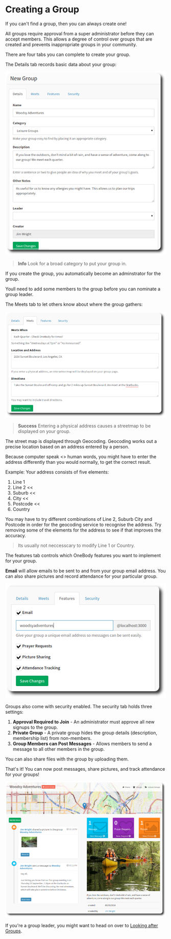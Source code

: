 # Creating a Group

If you can't find a group, then you can always create one!

All groups require approval from a super administrator before they can accept members. This allows a degree of control over groups that are created and prevents inappropriate groups in your community.

There are four tabs you can complete to create your group.

The Details tab records basic data about your group:

![Create a group](../img/groups/groups-3.png)


>**Info** Look for a broad category to put your group in.

If you create the group, you automatically become an adminstrator for the group.

Youll need to add some members to the group before you can nominate a group leader.

The Meets tab to let others know about where the group gathers:

![Group-meeting-info](../img/groups/groups-4.png)


> **Success** Entering a physical address causes a streetmap to be displayed on your group.

The street map is displayed through Geocoding. Geocoding works out a precise location based on an address entered by a person.

Because computer speak <> human words, you might have to enter the address differently than you would normally, to get the correct result.

Example: Your address consists of five elements:
1. Line 1
2. Line 2  <<
3. Suburb  <<
4. City  <<
5. Postcode <<
5. Country

You may have to try different combinations of Line 2, Suburb City and Postcode in order for the geocoding service to recognise the address. Try removing some of the elements for the address to see if that improves the accuracy.

> Its usually not neccesscary to modify Line 1 or Country.

The features tab controls which OneBody features you want to implement for your group.

**Email** will allow emails to be sent to and from your group email address. You can also share pictures and record attendance for your particular group.

![Group-meeting-info](../img/groups/groups-5.png)

Groups also come with security enabled. The security tab holds three settings:

1. **Approval Required to Join** - An administrator must approve all new signups to the group.
2. **Private Group** - A private group hides the group details (description, membership list) from non-members.
3. **Group Members can Post Messages** - Allows members to send a message to all other members in the group.

You can also share files with the group by uploading them.


That's it! You can now post messages, share pictures, and track attendance for your groups!

![Completed group](../img/groups/groups-6.png)

If you're a group leader, you might want to head on over to [Looking after Groups](../administration/looking_after_groups.html).

